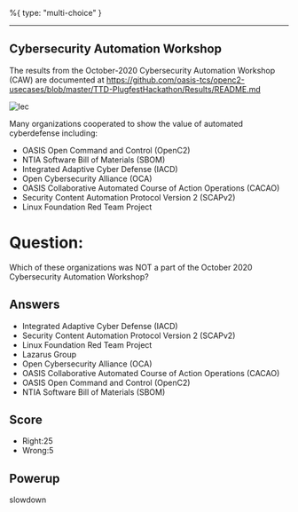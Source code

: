 %{
 type: "multi-choice"
}

---
## Cybersecurity Automation Workshop
The results from the October-2020
Cybersecurity Automation Workshop (CAW)
are documented at
https://github.com/oasis-tcs/openc2-usecases/blob/master/TTD-PlugfestHackathon/Results/README.md

![lec](/images/PF-Logo.png)

 Many organizations cooperated to show the value of automated cyberdefense including:
 + OASIS Open Command and Control (OpenC2)
 + NTIA Software Bill of Materials (SBOM)
 + Integrated Adaptive Cyber Defense (IACD)
 + Open Cybersecurity Alliance (OCA)
 + OASIS Collaborative Automated Course of Action Operations (CACAO)
 + Security Content Automation Protocol Version 2 (SCAPv2)
 + Linux Foundation Red Team Project

# Question:
Which of these organizations was NOT a part of the October 2020
Cybersecurity Automation Workshop?

## Answers
- Integrated Adaptive Cyber Defense (IACD)
- Security Content Automation Protocol Version 2 (SCAPv2)
- Linux Foundation Red Team Project
- Lazarus Group
- Open Cybersecurity Alliance (OCA)
- OASIS Collaborative Automated Course of Action Operations (CACAO)
- OASIS Open Command and Control (OpenC2)
- NTIA Software Bill of Materials (SBOM)

## Score
- Right:25
- Wrong:5

## Powerup
slowdown
